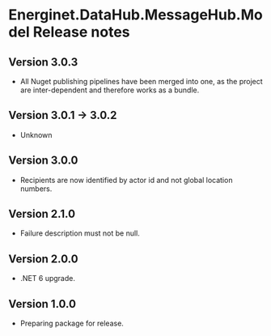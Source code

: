 # Energinet.DataHub.MessageHub.Model Release notes

## Version 3.0.3

- All Nuget publishing pipelines have been merged into one, as the project are inter-dependent and therefore works as a bundle.


## Version 3.0.1 -> 3.0.2

- Unknown

## Version 3.0.0

- Recipients are now identified by actor id and not global location numbers.

## Version 2.1.0

- Failure description must not be null.

## Version 2.0.0

- .NET 6 upgrade.

## Version 1.0.0

- Preparing package for release.
